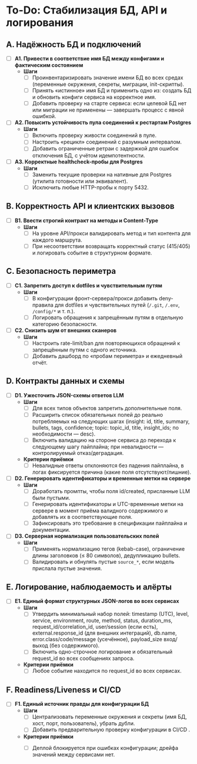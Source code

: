 # To-Do: Стабилизация БД, API и логирования

## A. Надёжность БД и подключений

- [ ] **A1. Привести в соответствие имя БД между конфигами и фактическим состоянием**
  - **Шаги**
    - [ ] Проинвентаризировать значение имени БД во всех средах (переменные окружения, секреты, миграции, init-скрипты).
    - [ ] Принять «истинное» имя БД и применить одно из: создать БД и обновить конфиги сервиса на корректное имя.
    - [ ] Добавить проверку на старте сервиса: если целевой БД нет или миграции не применены — завершать процесс с явной ошибкой.

- [ ] **A2. Повысить устойчивость пула соединений к рестартам Postgres**
  - **Шаги**
    - [ ] Включить проверку живости соединений в пуле.
    - [ ] Настроить «рецикл» соединений с разумным интервалом.
    - [ ] Добавить ограниченные ретраи с задержкой для ошибок отключения БД, с учётом идемпотентности.

- [ ] **A3. Корректные healthcheck-пробы для Postgres**
  - **Шаги**
    - [ ] Заменить текущие проверки на нативные для Postgres (утилита готовности или эквивалент).
    - [ ] Исключить любые HTTP-пробы к порту 5432.

## B. Корректность API и клиентских вызовов

- [ ] **B1. Ввести строгий контракт на методы и Content-Type**
  - **Шаги**
    - [ ] На уровне API/прокси валидировать метод и тип контента для каждого маршрута.
    - [ ] При несоответствии возвращать корректный статус (415/405) и логировать событие в структурном формате.

## C. Безопасность периметра

- [ ] **C1. Запретить доступ к dotfiles и чувствительным путям**
  - **Шаги**
    - [ ] В конфигурации фронт-сервера/прокси добавить deny-правила для dotfiles и чувствительных путей (`/.git`, `/.env`, `/config/*` и т. п.).
    - [ ] Логировать обращения к запрещённым путям в отдельную категорию безопасности.

- [ ] **C2. Снизить шум от внешних сканеров**
  - **Шаги**
    - [ ] Настроить rate-limit/ban для повторяющихся обращений к запрещённым путям с одного источника.
    - [ ] Добавить дашборд по «пробам периметра» и ежедневный отчёт.

## D. Контракты данных и схемы

- [ ] **D1. Ужесточить JSON-схемы ответов LLM**
  - **Шаги**
    - [ ] Для всех типов объектов запретить дополнительные поля.
    - [ ] Расширить список обязательных полей до реально потребляемых на следующих шагах (insight: id, title, summary, bullets, tags, confidence; topic: topic_id, title, insight_ids; по необходимости — desc).
    - [ ] Включить валидацию на стороне сервиса до перехода к следующему шагу пайплайна; при невалидности — контролируемый отказ/деградация.
  - **Критерии приёмки**
    - [ ] Невалидные ответы отклоняются без падения пайплайна, в логах фиксируется причина (какие поля отсутствуют/лишние).

- [ ] **D2. Генерировать идентификаторы и временные метки на сервере**
  - **Шаги**
    - [ ] Доработать промпты, чтобы поля id/created, присланные LLM были пустыми.
    - [ ] Генерировать идентификаторы и UTC-временные метки на сервере в момент приёма валидного содержимого и добавлять их в соответствующие поля.
    - [ ] Зафиксировать это требование в спецификации пайплайна и документации.

- [ ] **D3. Серверная нормализация пользовательских полей**
  - **Шаги**
    - [ ] Применять нормализацию тегов (kebab-case), ограничение длины заголовков (≤ 80 символов), дедупликацию bullets.
    - [ ] Валидировать и обнулять пустые `source_*`, если модель прислала пустые значения.

## E. Логирование, наблюдаемость и алёрты

- [ ] **E1. Единый формат структурных JSON-логов во всех сервисах**
  - **Шаги**
    - [ ] Утвердить минимальный набор полей: timestamp (UTC), level, service, environment, route, method, status, duration_ms, request_id/correlation_id, user/session (если есть), external.response_id (для внешних интеграций), db.name, error.class/code/message (усечённое), payload_size вход/выход (без содержимого).
    - [ ] Включить одно-строчное логирование и обязательный request_id во всех сообщениях запроса.
  - **Критерии приёмки**
    - [ ] Любое событие находится по request_id во всех сервисах.

## F. Readiness/Liveness и CI/CD

- [ ] **F1. Единый источник правды для конфигурации БД**
  - **Шаги**
    - [ ] Централизовать переменные окружения и секреты (имя БД, хост, порт, пользователь), убрать дубли.
    - [ ] Добавить предварительную проверку конфигурации в CI/CD .
  - **Критерии приёмки**
    - [ ] Деплой блокируется при ошибках конфигурации; дрейфа значений между сервисами нет.

